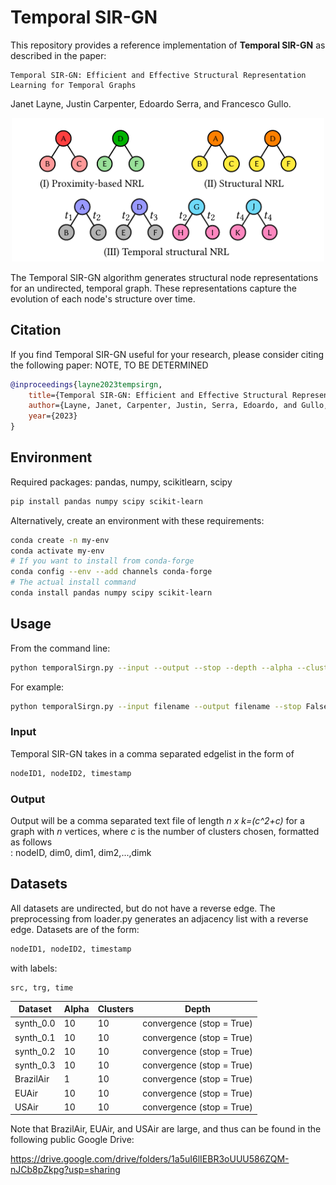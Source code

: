 # Temporal SIR-GN


This repository provides a reference implementation of **Temporal SIR-GN** as described in the paper:

    Temporal SIR-GN: Efficient and Effective Structural Representation Learning for Temporal Graphs

Janet Layne, Justin Carpenter, Edoardo Serra, and Francesco Gullo.

<p align="center"><img src="figs/temporalstructure.png" width="500"/></p>


The Temporal SIR-GN algorithm generates structural node representations for an undirected, temporal graph. These representations capture the evolution of each node's structure over time. 

## Citation
If you find Temporal SIR-GN useful for your research, please consider citing the following paper: NOTE, TO BE DETERMINED
```bibtex
@inproceedings{layne2023tempsirgn,
	title={Temporal SIR-GN: Efficient and Effective Structural Representation Learning for Temporal Graphs},
	author={Layne, Janet, Carpenter, Justin, Serra, Edoardo, and Gullo, Francesco},
	year={2023}
}
```

## Environment
Required packages: pandas, numpy, scikitlearn, scipy
```bash
pip install pandas numpy scipy scikit-learn

```  
Alternatively, create an environment with these requirements:
```bash
conda create -n my-env
conda activate my-env
# If you want to install from conda-forge
conda config --env --add channels conda-forge
# The actual install command
conda install pandas numpy scipy scikit-learn

```


## Usage
From the command line:
```bash
python temporalSirgn.py --input --output --stop --depth --alpha --clusters  
``` 

For example:


```bash
python temporalSirgn.py --input filename --output filename --stop False --depth 5 --alpha 10 --clusters 10 
```  

### Input
Temporal SIR-GN takes in a comma separated edgelist in the form of <br>
```bash
nodeID1, nodeID2, timestamp
```

### Output

Output will be a comma separated text file of length *n x k=(c^2+c)* for a graph with *n* vertices, where *c* is the number of clusters chosen, formatted as follows<br>:
	nodeID, dim0, dim1, dim2,...,dimk


## Datasets
All datasets are undirected, but do not have a reverse edge. The preprocessing from loader.py generates an adjacency list with a reverse edge. Datasets are of the form:<br>
```bash
nodeID1, nodeID2, timestamp
```

with labels:<br>

    src, trg, time


| Dataset   | Alpha    | Clusters | Depth |
|-------------|---------------------------------------------------------------------------|----------------|------------|
| synth_0.0     | 10 |    10   |   convergence (stop = True)    |
| synth_0.1  | 10 | 10     | convergence (stop = True)   |
| synth_0.2  | 10 |  10  |     convergence (stop = True)  |
| synth_0.3  |  10 |  10 |   convergence (stop = True) |
| BrazilAir |   1  |   10     |    convergence (stop = True)  |
| EUAir| 10 |   10   | convergence (stop = True)  |
| USAir   |  10 |    10     |   convergence (stop = True)  |

Note that BrazilAir, EUAir, and USAir are large, and thus can be found in the following public Google Drive: <br>

https://drive.google.com/drive/folders/1a5uI6lIEBR3oUUU586ZQM-nJCb8pZkpg?usp=sharing

